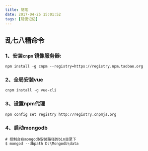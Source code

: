 ```yaml
---
title: 随笔
date: 2017-04-25 15:01:52
tags: [随便记记]
---
```

## 乱七八糟命令
### 1、安装`cnpm` 镜像服务器:
    npm install -g cnpm --registry=https://registry.npm.taobao.org
### 2、全局安装vue
    cnpm install -g vue-cli
### 3、设置npm代理
    npm config set registry http://registry.cnpmjs.org
### 4、启动mongodb
    # 控制台在mongodb安装路径的bin目录下
    $ mongod --dbpath D:\Mongodb\data  
